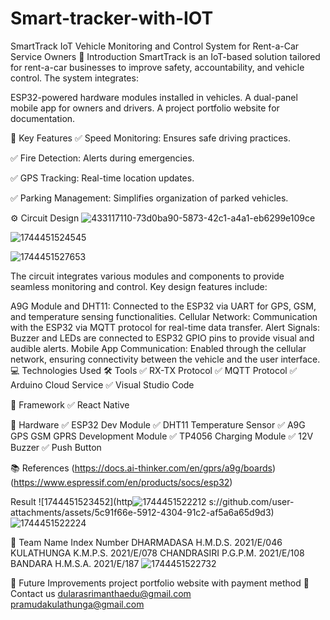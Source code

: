 # Smart-tracker-with-IOT

SmartTrack
IoT Vehicle Monitoring and Control System for Rent-a-Car Service Owners
📖 Introduction
SmartTrack is an IoT-based solution tailored for rent-a-car businesses to improve safety, accountability, and vehicle control. The system integrates:

ESP32-powered hardware modules installed in vehicles.
A dual-panel mobile app for owners and drivers.
A project portfolio website for documentation.

🚩 Key Features
✅ Speed Monitoring: Ensures safe driving practices.

✅ Fire Detection: Alerts during emergencies.

✅ GPS Tracking: Real-time location updates.

✅ Parking Management: Simplifies organization of parked vehicles.

⚙️ Circuit Design
![433117110-73d0ba90-5873-42c1-a4a1-eb6299e109ce](https://github.com/user-attachments/assets/8cabde3d-7cb5-4432-8704-b45ef5406a77)

![1744451524545](https://github.com/user-attachments/assets/877ab2d7-70d2-42c5-b226-0e0611ff7b13)

![1744451527653](https://github.com/user-attachments/assets/ea432b48-4d91-47f6-8f07-1e0a917c555e)

The circuit integrates various modules and components to provide seamless monitoring and control. Key design features include:

A9G Module and DHT11: Connected to the ESP32 via UART for GPS, GSM, and temperature sensing functionalities.
Cellular Network: Communication with the ESP32 via MQTT protocol for real-time data transfer.
Alert Signals:
Buzzer and LEDs are connected to ESP32 GPIO pins to provide visual and audible alerts.
Mobile App Communication: Enabled through the cellular network, ensuring connectivity between the vehicle and the user interface.
💻 Technologies Used
🛠️ Tools
✅ RX-TX Protocol
✅ MQTT Protocol
✅ Arduino Cloud Service
✅ Visual Studio Code

🔧 Framework
✅ React Native

🔌 Hardware
✅ ESP32 Dev Module
✅ DHT11 Temperature Sensor
✅ A9G GPS GSM GPRS Development Module
✅ TP4056 Charging Module
✅ 12V Buzzer
✅ Push Button

📚 References
(https://docs.ai-thinker.com/en/gprs/a9g/boards)
(https://www.espressif.com/en/products/socs/esp32)

Result
![1744451523452](http![1744451522212](https://github.com/user-attachments/assets/d05fc490-67b3-4171-86fc-a2c98dd483bc)
s://github.com/user-attachments/assets/5c91f66e-5912-4304-91c2-af5a6a65d9d3)
![1744451522224](https://github.com/user-attachments/assets/26826ad0-a11e-4bbe-a9ab-76a9c93c725b)

👥 Team
Name	Index Number
DHARMADASA H.M.D.S.	2021/E/046
KULATHUNGA K.M.P.S.	2021/E/078
CHANDRASIRI P.G.P.M.	2021/E/108
BANDARA H.M.S.A.	2021/E/187
![1744451522732](https://github.com/user-attachments/assets/c1149b87-053e-4994-acdd-083c3242fdcb)

🌟 Future Improvements
project portfolio website with payment method
🌟 Contact us
dularasrimanthaedu@gmail.com
pramudakulathunga@gmail.com
